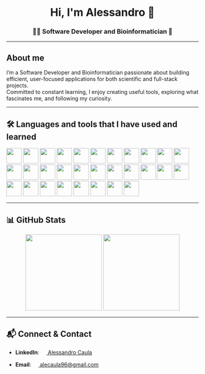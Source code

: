 <h1 align="center"> Hi, I'm Alessandro 👋</h1>

<!-- <a href="https://github.com/ryo-ma/github-profile-trophy"><img src="https://github-profile-trophy.vercel.app/?username=alessandrocaula" alt="alessandrocaula" /></a> -->

<h3 align="center">👨‍💻 Software Developer and Bioinformatician 🧬</h3>

---

## About me

I’m a Software Developer and Bioinformatician passionate about building efficient, user-focused applications for both scientific and full-stack projects.    
Committed to constant learning, I enjoy creating useful tools, exploring what fascinates me, and following my curiosity.

---

## 🛠️ Languages and tools that I have used and learned

<div align="left">
    <img src="https://cdn.jsdelivr.net/gh/devicons/devicon@latest/icons/csharp/csharp-original.svg" width="40" height="40" />
    <img src="https://cdn.jsdelivr.net/gh/devicons/devicon@latest/icons/python/python-original.svg" width="40" height="40" />
    <img src="https://cdn.jsdelivr.net/gh/devicons/devicon@latest/icons/javascript/javascript-original.svg" width="40" height="40" />
    <img src="https://cdn.jsdelivr.net/gh/devicons/devicon@latest/icons/typescript/typescript-original.svg" width="40" height="40" />
    <img src="https://cdn.jsdelivr.net/gh/devicons/devicon@latest/icons/html5/html5-original.svg" width="40" height="40" />
    <img src="https://cdn.jsdelivr.net/gh/devicons/devicon@latest/icons/css3/css3-original.svg" width="40" height="40" />
    <img src="https://cdn.jsdelivr.net/gh/devicons/devicon@latest/icons/bash/bash-original.svg" width="40" height="40" />
    <img src="https://cdn.jsdelivr.net/gh/devicons/devicon@latest/icons/rstudio/rstudio-original.svg" width="40" height="40" />
    <img src="https://cdn.jsdelivr.net/gh/devicons/devicon@latest/icons/dotnetcore/dotnetcore-original.svg" width="40" height="40" />
    <img src="https://cdn.jsdelivr.net/gh/devicons/devicon@latest/icons/react/react-original.svg" width="40" height="40" />
    <img src="https://cdn.jsdelivr.net/gh/devicons/devicon@latest/icons/nodejs/nodejs-original-wordmark.svg" width="40" height="40" />
    <img src="https://cdn.jsdelivr.net/gh/devicons/devicon@latest/icons/tailwindcss/tailwindcss-original.svg" width="40" height="40" />
    <img src="https://cdn.jsdelivr.net/gh/devicons/devicon@latest/icons/numpy/numpy-original.svg" width="40" height="40" />
    <img src="https://cdn.jsdelivr.net/gh/devicons/devicon@latest/icons/pandas/pandas-original.svg" width="40" height="40" />
    <img src="https://cdn.jsdelivr.net/gh/devicons/devicon@latest/icons/scikitlearn/scikitlearn-original.svg" width="40" height="40" />
    <img src="https://cdn.jsdelivr.net/gh/devicons/devicon@latest/icons/keras/keras-original.svg" width="40" height="40" />
    <img src="https://cdn.jsdelivr.net/gh/devicons/devicon@latest/icons/matplotlib/matplotlib-original.svg" width="40" height="40" />
    <img src="https://api.iconify.design/logos/seaborn-icon.svg" width="40" height="40" />
    <img src="https://cdn.jsdelivr.net/gh/devicons/devicon@latest/icons/plotly/plotly-original.svg" width="40" height="40" />
    <img src="https://api.iconify.design/simple-icons/devexpress.svg" width="40" height="40" />
    <img src="https://api.iconify.design/simple-icons/gsap.svg" width="40" height="40" />
    <img src="https://cdn.jsdelivr.net/gh/devicons/devicon@latest/icons/windows11/windows11-original.svg" width="40" height="40" />
    <img src="https://cdn.jsdelivr.net/gh/devicons/devicon@latest/icons/apple/apple-original.svg" width="40" height="40" />
    <img src="https://cdn.jsdelivr.net/gh/devicons/devicon@latest/icons/linux/linux-original.svg" width="40" height="40" />
    <img src="https://cdn.jsdelivr.net/gh/devicons/devicon@latest/icons/vscode/vscode-original.svg" width="40" height="40" />
    <img src="https://cdn.jsdelivr.net/gh/devicons/devicon@latest/icons/visualstudio/visualstudio-original.svg" width="40" height="40" />
    <img src="https://cdn.jsdelivr.net/gh/devicons/devicon@latest/icons/git/git-original.svg" width="40" height="40" />
    <img src="https://api.iconify.design/skill-icons/aws-light.svg" width="40" height="40" />
    <img src="https://cdn.jsdelivr.net/gh/devicons/devicon@latest/icons/mongodb/mongodb-original-wordmark.svg" width="40" height="40" />
    <img src="https://cdn.jsdelivr.net/gh/devicons/devicon@latest/icons/postman/postman-original.svg" width="40" height="40" />
</div>

---

## 📊 GitHub Stats

<!-- <div align="center">

![Top Langs](https://github-readme-stats.vercel.app/api/top-langs/?username=alessandrocaula&hide=Jupyter%20Notebook&layout=compact)

[![GitHub Streak](https://github-readme-streak-stats.herokuapp.com?user=alessandrocaula)](https://git.io/streak-stats)

</div> -->


<div align="center">
    <img src="https://github-readme-stats.vercel.app/api/top-langs/?username=alessandrocaula&hide=Jupyter%20Notebook&layout=compact" height="200"/>
    <img src="https://github-readme-streak-stats.herokuapp.com?user=alessandrocaula" height="200"/>
</div>

---

## 📬 Connect & Contact

- __LinkedIn__: <a href="https://www.linkedin.com/in/alessandro-caula-25a20418a/"><img src="https://api.iconify.design/logos/linkedin-icon.svg" width="15" height="15"> Alessandro Caula</a>

- __Email__: <a href="mailto:alecaula96@gmail.com"><img src="https://api.iconify.design/material-icon-theme/email.svg" width="15" height="15"> alecaula96@gmail.com</a>